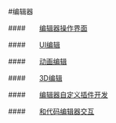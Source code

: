 #编辑器


####&emsp;&emsp;[编辑器操作界面](../Editor/UIOverview/zh.md)

####&emsp;&emsp;[UI编辑](../UI/Directory/zh.md)

####&emsp;&emsp;[动画编辑](../Animation/Directory/zh.md) 

####&emsp;&emsp;[3D编辑](../3D/Directory/zh.md) 

####&emsp;&emsp;[编辑器自定义插件开发](../Extend/Directory/zh.md) 

####&emsp;&emsp;[和代码编辑器交互](../HowToCode/Directory/zh.md) 
